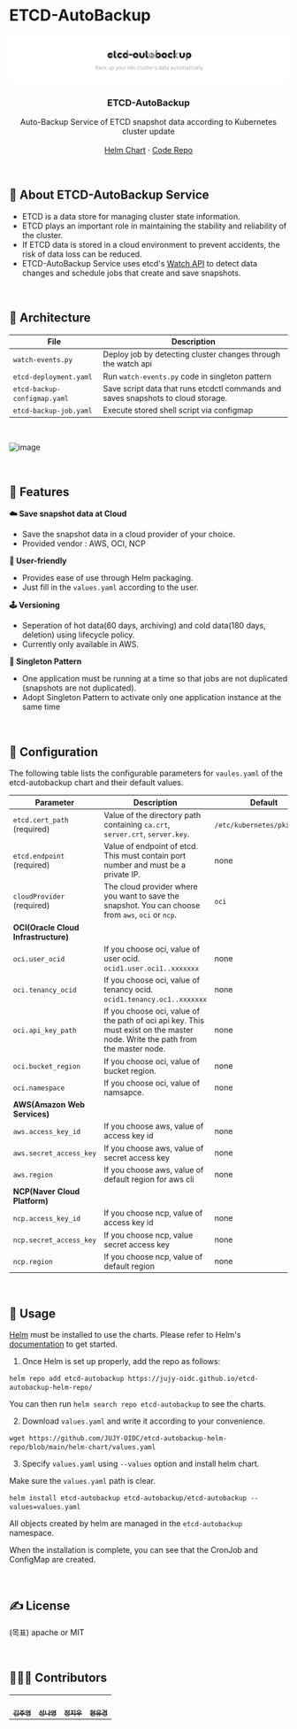 # ETCD-AutoBackup

![image-20230806054900608](https://raw.githubusercontent.com/na3150/typora-img/main/uPic/image-20230806054900608.png)

<h3 align="center">ETCD-AutoBackup</h3>
<p align="center">Auto-Backup Service of ETCD snapshot data according to Kubernetes cluster update<br>
  <br>
 <a href="https://github.com/Terraform-Canvas/front-end/issues](https://github.com/JUJY-OIDC/etcd-autobackup-helm-repo">Helm Chart</a>
    ·
    <a href="https://github.com/Terraform-Canvas/front-end/pulls](https://github.com/JUJY-OIDC/etcd-autobackup">Code Repo</a>
</p>
<br>

## 📢  About ETCD-AutoBackup Service
- ETCD is a data store for managing cluster state information.
- ETCD plays an important role in maintaining the stability and reliability of the cluster.
- If ETCD data is stored in a cloud environment to prevent accidents, the risk of data loss can be reduced.
- ETCD-AutoBackup Service uses etcd's [Watch API](https://etcd.io/docs/v3.2/learning/api/#watch-api) to detect data changes and schedule jobs that create and save snapshots.
<br>

## 🌟 Architecture

| File                          | Description                                                  |
| ------------------------------------ | ------------------------------------------------------------ | 
| `watch-events.py`        | Deploy job by detecting cluster changes through the watch api |
| `etcd-deployment.yaml`           | Run `watch-events.py` code in singleton pattern | 
| `etcd-backup-configmap.yaml`           | Save script data that runs etcdctl commands and saves snapshots to cloud storage. |
| `etcd-backup-job.yaml`           | Execute stored shell script via configmap |

<br>

![image](https://github.com/JUJY-OIDC/.github/assets/64996121/00583855-a508-49dc-b0fb-19af3d2a1a8d)



<br>

## 👀 Features

**☁️ Save snapshot data at Cloud**

- Save the snapshot data in a cloud provider of your choice.
- Provided vendor : AWS, OCI, NCP

**🧸 User-friendly**

- Provides ease of use through Helm packaging.
- Just fill in the `values.yaml` according to the user.

**🕹️ Versioning**

- Seperation of hot data(60 days, archiving) and cold data(180 days, deletion) using lifecycle policy. 
- Currently only available in AWS.

**🎈 Singleton Pattern**
- One application must be running at a time so that jobs are not duplicated (snapshots are not duplicated).
- Adopt Singleton Pattern to activate only one application instance at the same time

<br>

## 🫧 Configuration

The following table lists the configurable parameters for `vaules.yaml` of the etcd-autobackup chart and their default values.

| Parameter                            | Description                                                  | Default                      |
| ------------------------------------ | ------------------------------------------------------------ | ---------------------------- |
| `etcd.cert_path` (required)          | Value of the directory path containing `ca.crt`, `server.crt`, `server.key`. | `/etc/kubernetes/pki/etcd/ ` |
| `etcd.endpoint` (required)           | Value of endpoint of etcd. This must contain port number and must be a private IP. | none                         |
| `cloudProvider` (required)           | The cloud provider where you want to save the snapshot. You can choose from `aws`, `oci` or `ncp`. | `oci`                        |
| **OCI(Oracle Cloud Infrastructure)** |                                                              |                              |
| `oci.user_ocid`                      | If you choose oci, value of user ocid. `ocid1.user.oci1..xxxxxxx` | none                         |
| `oci.tenancy_ocid`                   | If you choose oci, value of tenancy ocid. `ocid1.tenancy.oc1..xxxxxxx` | none                         |
| `oci.api_key_path`                   | If you choose oci, value of the path of oci api key. This must exist on the master node. Write the path from the master node. | none                         |
| `oci.bucket_region`                  | If you choose oci, value of bucket region.                   | none                         |
| `oci.namespace`                      | If you choose oci, value of namsapce.                        | none                         |
| **AWS(Amazon Web Services)**         |                                                              |                              |
| `aws.access_key_id`                  | If you choose aws, value of access key id                    | none                         |
| `aws.secret_access_key`              | If you choose aws, value of secret access key                | none                         |
| `aws.region`                         | If you choose aws, value of default region for aws cli       | none                         |
| **NCP(Naver Cloud Platform)**        |                                                              |                              |
| `ncp.access_key_id`                  | If you choose ncp, value of access key id                    | none                         |
| `ncp.secret_access_key`              | If you choose ncp, value secret access key                   | none                         |
| `ncp.region`                         | If you choose ncp, value of default region                   | none                         |

<br>

## 🤖 Usage

[Helm](https://helm.sh/) must be installed to use the charts. Please refer to Helm's [documentation](https://helm.sh/docs/) to get started.

1. Once Helm is set up properly, add the repo as follows:

```shell
helm repo add etcd-autobackup https://jujy-oidc.github.io/etcd-autobackup-helm-repo/
```

You can then run `helm search repo etcd-autobackup` to see the charts.

2. Download `values.yaml` and write it according to your convenience.

```shell
wget https://github.com/JUJY-OIDC/etcd-autobackup-helm-repo/blob/main/helm-chart/values.yaml
```

3. Specify `values.yaml` using `--values` option and install helm chart.

Make sure the `values.yaml` path is clear.

```shell
helm install etcd-autobackup etcd-autobackup/etcd-autobackup --values=values.yaml
```

All objects created by helm are managed in the `etcd-autobackup` namespace.

When the installation is complete, you can see that the CronJob and ConfigMap are created.

<br>

## ✍️ License

(목표) apache or MIT

<br>

## 👩🏻‍💻 Contributors
<table>
  <tr>
    <td align="center"><a href="https://github.com/juyoung810"><img src="https://avatars.githubusercontent.com/u/57140735?v=4" width="100px;" alt=""/><br /><sub><b>김주영</b></sub></a></td>
    <td align="center"><a href="https://github.com/na3150"><img src="https://avatars.githubusercontent.com/u/64996121?v=4" width="100px;" alt=""/><br /><sub><b>성나영</b></sub></a></td>
    <td align="center"><a href="https://github.com/ziwooda"><img src="https://avatars.githubusercontent.com/u/70079416?v=4" width="100px;" alt=""/><br /><sub><b>정지우</b></sub></a></td>
    <td align="center"><a href="https://github.com/yugyeongh"><img src="https://avatars.githubusercontent.com/u/72396865?v=4" width="100px;" alt=""/><br /><sub><b>현유경</b></sub></a></td>
   
  </tr>
  </table>









